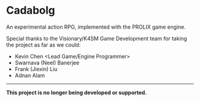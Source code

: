 Cadabolg
========

An experimental action RPG, implemented with the PROLIX game engine.

Special thanks to the Visionary/K4SM Game Development team for taking the project as far as we could:

+ Kevin Chen <Lead Game/Engine Programmer>
+ Swarnava (Neel) Banerjee <Game Designer>
+ Frank (Jiexin) Liu <Visual Designer>
+ Adnan Alam <Programmer>

_______________
**This project is no longer being developed or supported.**
